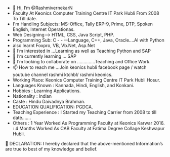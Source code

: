 - 👋 Hi, I’m @RashmivernekarN
- Faculty At Keonics Computer Training Centre IT Park Hubli From 2008 To Till date. 
- I'm Handling Subjects: MS-Office, Tally ERP-9, Prime, DTP, Spoken English, Internet Operationas.
- Web Designing--> HTML, CSS, Java Script, PHP.
- Programming Sub: C - - --Language, C++, Java, Oracle....AI with Python 
- also learnt Foxpro, VB, Vb.Net, Asp.Net
- 👀 I’m interested in ...Learning as well as Teaching Python and SAP
- 🌱 I’m currently learning ... SAP
- 💞️ I’m looking to collaborate on ..............Teaching and Office Work.
- 📫 How to reach me ...Join keonics hubli facebook page / watch youtube channel rashmi ktchbl/ rashmi keonics.
- Working Place: Keonics Computer Training Centre IT Park Hubli Hosur.
- Languages Known	 : Kannada, Hindi, English, and Konkani.
- Hobbies	: Learning Applications. 
- Nationality	: Indian
- Caste	: Hindu Daivadnya Brahman.
- EDUCATION QUALIFICATION: PGDCA.
- Teaching Experience	 : I Started my Teaching Carrier from 2008 to till date.......
- Others	: 1 Year Worked As Programming Faculty at Keonics Karwar 2016.  
                : 4 Months Worked As CAB Faculty at Fatima Degree Collage Keshwapur Hubli.

	DECLARATION:
           I hereby declared that the above-mentioned Information’s are true to best of my knowledge and belief.



<!---
RashmivernekarN/RashmivernekarN is a ✨ special ✨ repository because its `README.md` (this file) appears on your GitHub profile.
You can click the Preview link to take a look at your changes.
--->
